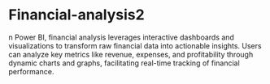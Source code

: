 # Financial-analysis2
n Power BI, financial analysis leverages interactive dashboards and visualizations to transform raw financial data into actionable insights. Users can analyze key metrics like revenue, expenses, and profitability through dynamic charts and graphs, facilitating real-time tracking of financial performance. 
